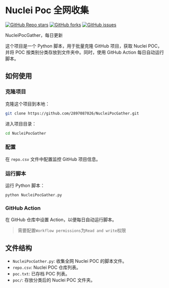 # Nuclei Poc 全网收集

<a href="https://github.com/2897087026/NucleiPocGather/stargazers"><img alt="GitHub Repo stars" src="https://img.shields.io/github/stars/2897087026/NucleiPocGather?color=yellow&logo=riseup&logoColor=yellow&style=flat-square"></a>
<a href="https://github.com/2897087026/NucleiPocGather/network/members"><img alt="GitHub forks" src="https://img.shields.io/github/forks/2897087026/NucleiPocGather?color=orange&style=flat-square"></a>
<a href="https://github.com/2897087026/NucleiPocGather/issues"><img alt="GitHub issues" src="https://img.shields.io/github/issues/2897087026/NucleiPocGather?color=red&style=flat-square"></a>

NucleiPocGather，每日更新

这个项目是一个 Python 脚本，用于批量克隆 GitHub 项目，获取 Nuclei POC，并将 POC 按类别分类存放到文件夹中。同时，使用 GitHub
Action 每日自动运行脚本。

## 如何使用

### 克隆项目

克隆这个项目到本地：

```bash
git clone https://github.com/2897087026/NucleiPocGather.git
```

进入项目目录：

```bash
cd NucleiPocGather
```

### 配置

在 `repo.csv` 文件中配置监控 GitHub 项目信息。

### 运行脚本

运行 Python 脚本：

```bash
python NucleiPocGather.py
```

### GitHub Action

在 GitHub 仓库中设置 Action，以便每日自动运行脚本。

> 需要配置`Workflow permissions`为`Read and write`权限

## 文件结构

- `NucleiPocGather.py`: 收集全网 Nuclei POC 的脚本文件。
- `repo.csv`: Nuclei POC 仓库列表。
- `poc.txt`: 已存档 POC 列表。
- `poc/`: 存放分类后的 Nuclei POC 文件夹。

